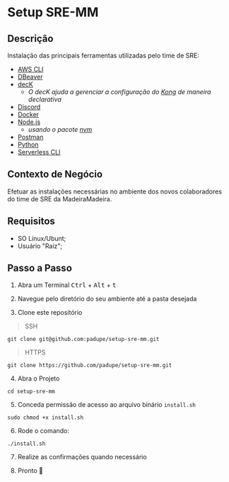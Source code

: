 # Setup SRE-MM

## Descrição
Instalação das principais ferramentas utilizadas pelo time de SRE:
- [AWS CLI](https://docs.aws.amazon.com/cli/latest/userguide/cli-chap-welcome.html)
- [DBeaver](https://dbeaver.io/)
- [decK](https://docs.konghq.com/deck/)
    - *O decK ajuda a gerenciar a configuração do [Kong](https://konghq.com/) de maneira declarativa*
- [Discord](https://discord.com/)
- [Docker](https://www.docker.com/)
- [Node.js](https://nodejs.org/en/)
    - *usando o pacote [nvm](https://github.com/nvm-sh/nvm)*
- [Postman](https://www.postman.com/)
- [Python](https://www.python.org/)
- [Serverless CLI](https://www.serverless.com/framework/docs/providers/aws/cli-reference)

## Contexto de Negócio
Efetuar as instalações necessárias no ambiente dos novos colaboradores do time de SRE da MadeiraMadeira.

## Requisitos
- SO Linux/Ubunt;
- Usuário "Raiz";

## Passo a Passo
1. Abra um Terminal
<kbd>Ctrl</kbd> + <kbd>Alt</kbd> + <kbd>t</kbd>

2. Navegue pelo diretório do seu ambiente até a pasta desejada

3. Clone este repositório

> SSH
```
git clone git@github.com:padupe/setup-sre-mm.git
```

> HTTPS
```
git clone https://github.com/padupe/setup-sre-mm.git
```

4. Abra o Projeto
```
cd setup-sre-mm
```

5. Conceda permissão de acesso ao arquivo binário `install.sh`
```
sudo chmod +x install.sh 
```

6. Rode o comando:
```
./install.sh
```

7. Realize as confirmações quando necessário

8. Pronto :partying_face: